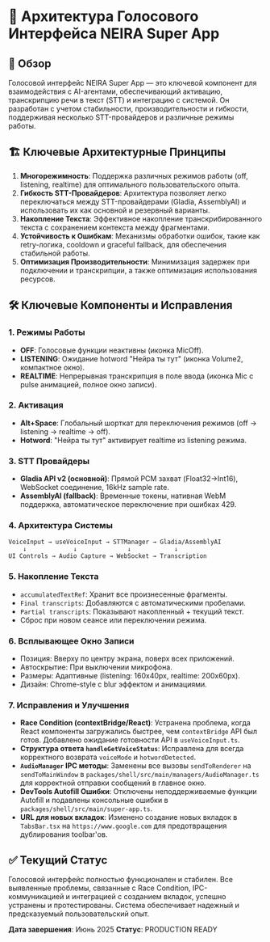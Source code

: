 # 🎤 Архитектура Голосового Интерфейса NEIRA Super App

## 🎯 Обзор

Голосовой интерфейс NEIRA Super App — это ключевой компонент для взаимодействия с AI-агентами, обеспечивающий активацию, транскрипцию речи в текст (STT) и интеграцию с системой. Он разработан с учетом стабильности, производительности и гибкости, поддерживая несколько STT-провайдеров и различные режимы работы.

## 🏗️ Ключевые Архитектурные Принципы

1. **Многорежимность**: Поддержка различных режимов работы (off, listening, realtime) для оптимального пользовательского опыта.
2. **Гибкость STT-Провайдеров**: Архитектура позволяет легко переключаться между STT-провайдерами (Gladia, AssemblyAI) и использовать их как основной и резервный варианты.
3. **Накопление Текста**: Эффективное накопление транскрибированного текста с сохранением контекста между фрагментами.
4. **Устойчивость к Ошибкам**: Механизмы обработки ошибок, такие как retry-логика, cooldown и graceful fallback, для обеспечения стабильной работы.
5. **Оптимизация Производительности**: Минимизация задержек при подключении и транскрипции, а также оптимизация использования ресурсов.

## 🛠️ Ключевые Компоненты и Исправления

### 1. Режимы Работы

- **OFF**: Голосовые функции неактивны (иконка MicOff).
- **LISTENING**: Ожидание hotword "Нейра ты тут" (иконка Volume2, компактное окно).
- **REALTIME**: Непрерывная транскрипция в поле ввода (иконка Mic с pulse анимацией, полное окно записи).

### 2. Активация

- **Alt+Space**: Глобальный шорткат для переключения режимов (off → listening → realtime → off).
- **Hotword**: "Нейра ты тут" активирует realtime из listening режима.

### 3. STT Провайдеры

- **Gladia API v2 (основной)**: Прямой PCM захват (Float32→Int16), WebSocket соединение, 16kHz sample rate.
- **AssemblyAI (fallback)**: Временные токены, нативная WebM поддержка, автоматическое переключение при ошибках 429.

### 4. Архитектура Системы

```
VoiceInput → useVoiceInput → STTManager → Gladia/AssemblyAI
    ↓             ↓              ↓            ↓
UI Controls → Audio Capture → WebSocket → Transcription
```

### 5. Накопление Текста

- `accumulatedTextRef`: Хранит все произнесенные фрагменты.
- `Final transcripts`: Добавляются с автоматическими пробелами.
- `Partial transcripts`: Показывают накопленный + текущий текст.
- Сброс при новом сеансе или переключении режима.

### 6. Всплывающее Окно Записи

- Позиция: Вверху по центру экрана, поверх всех приложений.
- Автоскрытие: При выключении микрофона.
- Размеры: Адаптивные (listening: 160x40px, realtime: 200x60px).
- Дизайн: Chrome-style с blur эффектом и анимациями.

### 7. Исправления и Улучшения

- **Race Condition (contextBridge/React)**: Устранена проблема, когда React компоненты загружались быстрее, чем `contextBridge` API был готов. Добавлено ожидание готовности API в `useVoiceInput.ts`.
- **Структура ответа `handleGetVoiceStatus`**: Исправлена для всегда корректного возврата `voiceMode` и `hotwordDetected`.
- **`AudioManager` IPC методы**: Заменены все вызовы `sendToRenderer` на `sendToMainWindow` в `packages/shell/src/main/managers/AudioManager.ts` для корректной отправки сообщений в главное окно.
- **DevTools Autofill Ошибки**: Отключены неподдерживаемые функции Autofill и подавлены консольные ошибки в `packages/shell/src/main/super-app.ts`.
- **URL для новых вкладок**: Изменено создание новых вкладок в `TabsBar.tsx` на `https://www.google.com` для предотвращения дублирования toolbar'ов.

## ✅ Текущий Статус

Голосовой интерфейс полностью функционален и стабилен. Все выявленные проблемы, связанные с Race Condition, IPC-коммуникацией и интеграцией с созданием вкладок, успешно устранены и протестированы. Система обеспечивает надежный и предсказуемый пользовательский опыт.

**Дата завершения**: Июнь 2025
**Статус**: PRODUCTION READY

